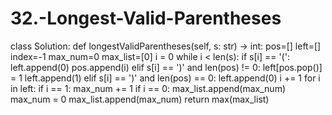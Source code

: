 # 32.-Longest-Valid-Parentheses
class Solution:
    def longestValidParentheses(self, s: str) -> int:
        pos=[]
        left=[]
        index=-1
        max_num=0
        max_list=[0]
        i = 0
        while i < len(s):
            if s[i] == '(':    
                left.append(0)
                pos.append(i)
            elif s[i] == ')' and len(pos) != 0:
                left[pos.pop()] = 1
                left.append(1)
            elif s[i] == ')' and len(pos) == 0:
                left.append(0)
            i += 1
        for i in left:
            if i == 1:
                max_num += 1
            if i == 0:
                max_list.append(max_num)
                max_num = 0
            max_list.append(max_num)
        return max(max_list)

                    
